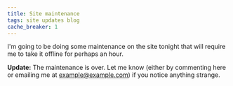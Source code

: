 ```yaml
---
title: Site maintenance
tags: site updates blog
cache_breaker: 1
---
```


I'm going to be doing some maintenance on the site tonight that will require me to take it offline for perhaps an hour.

**Update:** The maintenance is over. Let me know (either by commenting here or emailing me at <example@example.com>) if you notice anything strange.
